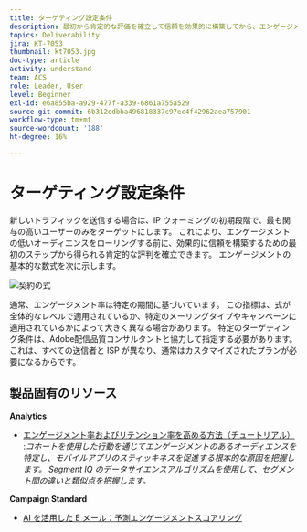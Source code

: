 ```yaml
---
title: ターゲティング設定条件
description: 最初から肯定的な評価を確立して信頼を効果的に構築してから、エンゲージメントが低いオーディエンスを巻き込む方法を説明します。
topics: Deliverability
jira: KT-7053
thumbnail: kt7053.jpg
doc-type: article
activity: understand
team: ACS
role: Leader, User
level: Beginner
exl-id: e6a855ba-a929-477f-a339-6861a755a529
source-git-commit: 6b312cdbba496818337c97ec4f42962aea757901
workflow-type: tm+mt
source-wordcount: '188'
ht-degree: 16%

---
```


# ターゲティング設定条件

新しいトラフィックを送信する場合は、IP ウォーミングの初期段階で、最も関与の高いユーザーのみをターゲットにします。 これにより、エンゲージメントの低いオーディエンスをローリングする前に、効果的に信頼を構築するための最初のステップから得られる肯定的な評判を確立できます。 エンゲージメントの基本的な数式を次に示します。

![ 契約の式 ](../assets/formula-for-enagement.png)

通常、エンゲージメント率は特定の期間に基づいています。 この指標は、式が全体的なレベルで適用されているか、特定のメーリングタイプやキャンペーンに適用されているかによって大きく異なる場合があります。 特定のターゲティング条件は、Adobe配信品質コンサルタントと協力して指定する必要があります。これは、すべての送信者と ISP が異なり、通常はカスタマイズされたプランが必要になるからです。

## 製品固有のリソース

**Analytics**

* [ エンゲージメント率およびリテンション率を高める方法（チュートリアル） ](https://experienceleague.adobe.com/docs/analytics-learn/tutorials/mobile-app-analytics/measuring-mobile-analytics/how-to-increase-engagement-and-retention-rates.html?lang=ja#mobile-app-analytics):*コホートを使用した行動を通じてエンゲージメントのあるオーディエンスを特定し、モバイルアプリのスティッキネスを促進する根本的な原因を把握します。 Segment IQ のデータサイエンスアルゴリズムを使用して、セグメント間の違いと類似点を把握します。*

**Campaign Standard**

* [AI を活用した E メール：予測エンゲージメントスコアリング ](https://experienceleague.adobe.com/docs/campaign-standard/using/testing-and-sending/preparing-and-testing-messages/predictive.html?lang=ja#predictive-scoring)
